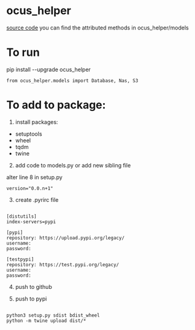 # ocus_helper

[source code](https://github.com/megan-fillion/ocus_helper)
you can find the attributed methods in ocus_helper/models

# To run

pip install --upgrade ocus_helper

<pre><code>from ocus_helper.models import Database, Nas, S3</code></pre>

# To add to package:

1. install packages:
- setuptools
- wheel
- tqdm
- twine

2. add code to models.py or add new sibling file

alter line 8 in setup.py
<pre><code>version="0.0.n+1"</code></pre>

3. create .pyrirc file

<pre><code>
[distutils] 
index-servers=pypi

[pypi]
repository: https://upload.pypi.org/legacy/ 
username: <your username>
password: <your password>

[testpypi]
repository: https://test.pypi.org/legacy/
username: <your username>
password: <your password>
</code></pre>

4. push to github

5. push to pypi

<pre><code>
python3 setup.py sdist bdist_wheel
python -m twine upload dist/*
</code></pre>